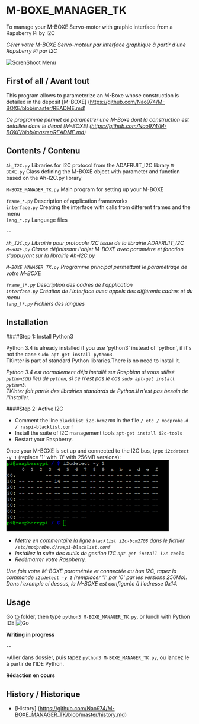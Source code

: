 # M-BOXE_MANAGER_TK

To manage your M-BOXE Servo-motor with graphic interface from a Rapsberry Pi by I2C  


*Gérer votre M-BOXE Servo-moteur par interface graphique à partir d'une Rapsberry Pi par I2C*

<img src="https://github.com/Nao974/M-BOXE_MANAGER_CL/blob/master/screenshoot/Manager_TK.png" title="Screenshoot Menu" alt="ScrenShoot Menu">

## First of all / Avant tout

This program allows to parameterize an M-Boxe whose construction is detailed in the deposit [M-BOXE] (https://github.com/Nao974/M-BOXE/blob/master/README.md)  


*Ce programme permet de paramétrer une M-Boxe dont la construction est detaillée dans le dépot [M-BOXE] (https://github.com/Nao974/M-BOXE/blob/master/README.md)*  

## Contents / Contenu

`Ah_I2C.py` Libraries for I2C protocol from the ADAFRUIT_I2C library
`M-BOXE.py` Class defining the M-BOXE object with parameter and function based on the Ah-I2C.py library  


`M-BOXE_MANAGER_TK.py` Main program for setting up your M-BOXE  


`frame_*.py` Description of application frameworks  
`interface.py` Creating the interface with calls from different frames and the menu    
`lang_*.py` Language files  

--

*`Ah_I2C.py` Librairie pour protocole I2C issue de la librairie ADAFRUIT_I2C*  
*`M-BOXE.py` Classe définissant l'objet M-BOXE avec paramétre et fonction s'appuyant sur la librairie Ah-I2C.py*  


*`M-BOXE_MANAGER_TK.py` Programme principal permettant le paramétrage de votre M-BOXE*  


*`frame_\*.py` Description des cadres de l'application*    
*`interface.py` Création de l'interface avec appels des différents cadres et du menu*  
*`lang_\*.py` Fichiers des langues*  


## Installation

####Step 1: Install Python3

Python 3.4 is already installed if you use 'python3' instead of 'python', if it's not the case `sudo apt-get install python3`.  
TKinter is part of standard Python libraries.There is no need to install it.  

*Python 3.4 est normalement déja installé sur Raspbian si vous utilisé `python3`au lieu de `python`, si ce n'est pas le cas `sudo apt-get install python3`.*  
*TKinter fait partie des librairies standards de Python.Il n'est pas besoin de l'installer.*


####Step 2: Active I2C

* Comment the line `blacklist i2c-bcm2708` in the file `/ etc / modprobe.d / raspi-blacklist.conf`
* Install the suite of I2C management tools `apt-get install i2c-tools`
* Restart your Raspberry.

Once your M-BOXE is set up and connected to the I2C bus, type `i2cdetect -y 1` (replace '1' with '0' with 256MB versions):  
<img src="https://github.com/Nao974/M-BOXE_MANAGER_CL/blob/master/screenshoot/i2cdetect.png" title="screenshoot_i2cdetect" alt="screenshoot_i2cdetect">  


* *Mettre en commentaire la ligne `blacklist i2c-bcm2708` dans le fichier `/etc/modprobe.d/raspi-blacklist.conf`*
* *Installez la suite des outils de gestion I2C `apt-get install i2c-tools`*
* *Redémarrer votre Raspberry.*

*Une fois votre M-BOXE paramétrée et connectée au bus I2C, tapez la commande `i2cdetect -y 1` (remplacer '1' par '0' par les versions 256Mo).*  
*Dans l'exemple ci dessus, la M-BOXE est configurée à l'adresse 0x14.*  


## Usage

Go to folder, then type `python3 M-BOXE_MANAGER_TK.py`, or lunch with Python IDE
  <img src="https://github.com/Nao974/M-BOXE_MANAGER_CL/blob/master/screenshoot/Manager_TK_go.png" title="Go" alt="Go">  
  
  **Writing in progress**  

--

*Aller dans dossier, puis tapez `python3 M-BOXE_MANAGER_TK.py`, ou lancez le à partir de l'IDE Python.

**Rédaction en cours**  


## History / Historique

- [History] (https://github.com/Nao974/M-BOXE_MANAGER_TK/blob/master/history.md)


